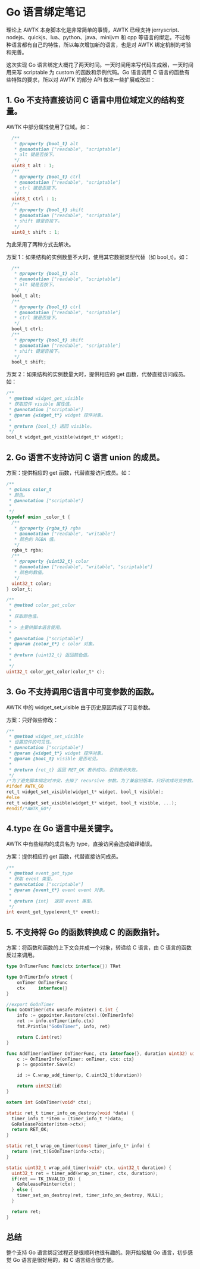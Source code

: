 # Go 语言绑定笔记

理论上 AWTK 本身脚本化是非常简单的事情，AWTK 已经支持 jerryscript、nodejs、quickjs、lua、python、java、minijvm 和 cpp 等语言的绑定。不过每种语言都有自己的特性，所以每次增加新的语言，也是对 AWTK 绑定机制的考验和完善。

这次实现 Go 语言绑定大概花了两天时间。一天时间用来写代码生成器，一天时间用来写 scriptable 为 custom 的函数和示例代码。Go 语言调用 C 语言的函数有些特殊的要求，所以对 AWTK 的部分 API 做来一些扩展或改进：

## 1. Go 不支持直接访问 C 语言中用位域定义的结构变量。

AWTK 中部分属性使用了位域。如：

```c
  /**
   * @property {bool_t} alt
   * @annotation ["readable", "scriptable"]
   * alt 键是否按下。
   */
  uint8_t alt : 1;
  /**
   * @property {bool_t} ctrl
   * @annotation ["readable", "scriptable"]
   * ctrl 键是否按下。
   */
  uint8_t ctrl : 1;
  /**
   * @property {bool_t} shift
   * @annotation ["readable", "scriptable"]
   * shift 键是否按下。
   */
  uint8_t shift : 1;
```

为此采用了两种方式去解决。

方案 1：如果结构的实例数量不大时，使用其它数据类型代替（如 bool_t)。如：

```c
  /**  
   * @property {bool_t} alt
   * @annotation ["readable", "scriptable"]
   * alt 键是否按下。
   */
  bool_t alt; 
  /**  
   * @property {bool_t} ctrl
   * @annotation ["readable", "scriptable"]
   * ctrl 键是否按下。
   */
  bool_t ctrl;
  /**  
   * @property {bool_t} shift
   * @annotation ["readable", "scriptable"]
   * shift 键是否按下。
   */
  bool_t shift;
```

方案 2：如果结构的实例数量大时，提供相应的 get 函数，代替直接访问成员。如：

```c
/**
 * @method widget_get_visible
 * 获取控件 visible 属性值。
 * @annotation ["scriptable"]
 * @param {widget_t*} widget 控件对象。
 *
 * @return {bool_t} 返回 visible。
 */
bool_t widget_get_visible(widget_t* widget);
```

## 2. Go 语言不支持访问 C 语言 union 的成员。

方案：提供相应的 get 函数，代替直接访问成员。如：

```c
/**
 * @class color_t
 * 颜色。
 * @annotation ["scriptable"]
 *
 */
typedef union _color_t {
  /**
   * @property {rgba_t} rgba
   * @annotation ["readable", "writable"]
   * 颜色的 RGBA 值。
   */
  rgba_t rgba;
  /**
   * @property {uint32_t} color
   * @annotation ["readable", "writable", "scriptable"]
   * 颜色的数值。
   */
  uint32_t color;
} color_t;

/**
 * @method color_get_color
 *
 * 获取颜色值。
 *
 * > 主要供脚本语言使用。
 *
 * @annotation ["scriptable"]
 * @param {color_t*} c color 对象。
 *
 * @return {uint32_t} 返回颜色值。
 *
 */
uint32_t color_get_color(color_t* c);
```

## 3. Go 不支持调用C语言中可变参数的函数。

AWTK 中的 widget_set_visible 由于历史原因弄成了可变参数。

方案：只好做些修改：

```c
/**
 * @method widget_set_visible
 * 设置控件的可见性。
 * @annotation ["scriptable"]
 * @param {widget_t*} widget 控件对象。
 * @param {bool_t} visible 是否可见。
 *
 * @return {ret_t} 返回 RET_OK 表示成功，否则表示失败。
 */
/*为了避免脚本绑定时冲突，去掉了 recursive 参数。为了兼容旧版本，只好改成可变参数。*/
#ifdef AWTK_GO
ret_t widget_set_visible(widget_t* widget, bool_t visible);
#else
ret_t widget_set_visible(widget_t* widget, bool_t visible, ...);
#endif/*AWTK_GO*/
```

## 4.type 在 Go 语言中是关键字。

AWTK 中有些结构的成员名为 type，直接访问会造成编译错误。

方案：提供相应的 get 函数，代替直接访问成员。

```c
/**
 * @method event_get_type
 * 获取 event 类型。 
 * @annotation ["scriptable"]
 * @param {event_t*} event event 对象。
 *
 * @return {int}  返回 event 类型。
 */
int event_get_type(event_t* event);
```

## 5. 不支持将 Go 的函数转换成 C 的函数指针。

方案：将函数和函数的上下文合并成一个对象，转递给 C 语言，由 C 语言的函数反过来调用。

```go
type OnTimerFunc func(ctx interface{}) TRet

type OnTimerInfo struct {
	onTimer OnTimerFunc
	ctx     interface{}
}

//export GoOnTimer
func GoOnTimer(ctx unsafe.Pointer) C.int {
	info := gopointer.Restore(ctx).(OnTimerInfo)
	ret := info.onTimer(info.ctx)
	fmt.Println("GoOnTimer", info, ret)

	return C.int(ret)
}

func AddTimer(onTimer OnTimerFunc, ctx interface{}, duration uint32) uint32 {
	c := OnTimerInfo{onTimer: onTimer, ctx: ctx}
	p := gopointer.Save(c)

	id := C.wrap_add_timer(p, C.uint32_t(duration))

	return uint32(id)
}
```

```c
extern int GoOnTimer(void* ctx);

static ret_t timer_info_on_destroy(void *data) {
  timer_info_t *item = (timer_info_t *)data;
  GoReleasePointer(item->ctx);
  return RET_OK;
}

static ret_t wrap_on_timer(const timer_info_t* info) {
  return (ret_t)GoOnTimer(info->ctx);
}

static uint32_t wrap_add_timer(void* ctx, uint32_t duration) {
  uint32_t ret = timer_add(wrap_on_timer, ctx, duration);
  if(ret == TK_INVALID_ID) {
    GoReleasePointer(ctx);
  } else {
    timer_set_on_destroy(ret, timer_info_on_destroy, NULL); 
  }

  return ret;
}
```

## 总结

整个支持 Go 语言绑定过程还是很顺利也很有趣的。刚开始接触 Go 语言，初步感觉 Go 语言是很好用的，和 C 语言结合很方便。
